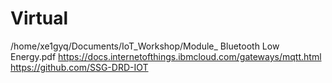 Virtual
==

/home/xe1gyq/Documents/IoT_Workshop/Module_ Bluetooth Low Energy.pdf
https://docs.internetofthings.ibmcloud.com/gateways/mqtt.html
https://github.com/SSG-DRD-IOT

